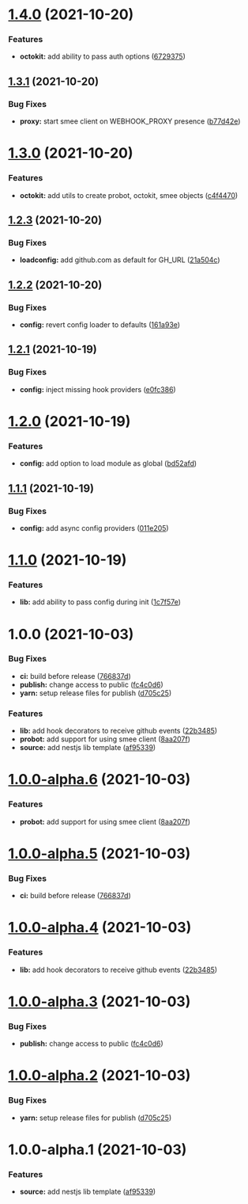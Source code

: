 # [1.4.0](https://github.com/nestjs-shared/probot/compare/v1.3.1...v1.4.0) (2021-10-20)


### Features

* **octokit:** add ability to pass auth options ([6729375](https://github.com/nestjs-shared/probot/commit/67293752d3116a5ad7736bf7e36d8b6968b5d42e))

## [1.3.1](https://github.com/nestjs-shared/probot/compare/v1.3.0...v1.3.1) (2021-10-20)


### Bug Fixes

* **proxy:** start smee client on WEBHOOK_PROXY presence ([b77d42e](https://github.com/nestjs-shared/probot/commit/b77d42e4db21ad07a7e4f4177de9c6c36097a24b))

# [1.3.0](https://github.com/nestjs-shared/probot/compare/v1.2.3...v1.3.0) (2021-10-20)


### Features

* **octokit:** add utils to create probot, octokit, smee objects ([c4f4470](https://github.com/nestjs-shared/probot/commit/c4f447026d913b1e7b1c8957c30fabd50c23a229))

## [1.2.3](https://github.com/nestjs-shared/probot/compare/v1.2.2...v1.2.3) (2021-10-20)


### Bug Fixes

* **loadconfig:** add github.com as default for GH_URL ([21a504c](https://github.com/nestjs-shared/probot/commit/21a504cfc429d03e6166303be596d7c996656a22))

## [1.2.2](https://github.com/nestjs-shared/probot/compare/v1.2.1...v1.2.2) (2021-10-20)


### Bug Fixes

* **config:** revert config loader to defaults ([161a93e](https://github.com/nestjs-shared/probot/commit/161a93e6ea16a57111d8602cf0a32e22c39171e8))

## [1.2.1](https://github.com/nestjs-shared/probot/compare/v1.2.0...v1.2.1) (2021-10-19)


### Bug Fixes

* **config:** inject missing hook providers ([e0fc386](https://github.com/nestjs-shared/probot/commit/e0fc386cddb1308e0f305bf269e5fbfbe505ca60))

# [1.2.0](https://github.com/nestjs-shared/probot/compare/v1.1.1...v1.2.0) (2021-10-19)


### Features

* **config:** add option to load module as global ([bd52afd](https://github.com/nestjs-shared/probot/commit/bd52afde00a895fe70ba1d6d148801e376aac71a))

## [1.1.1](https://github.com/nestjs-shared/probot/compare/v1.1.0...v1.1.1) (2021-10-19)


### Bug Fixes

* **config:** add async config providers ([011e205](https://github.com/nestjs-shared/probot/commit/011e2053489bc2154b4c2faf3e6d199444a7b24c))

# [1.1.0](https://github.com/nestjs-shared/probot/compare/v1.0.0...v1.1.0) (2021-10-19)


### Features

* **lib:** add ability to pass config during init ([1c7f57e](https://github.com/nestjs-shared/probot/commit/1c7f57e74fb81117bf7de373e5d0d0934fe0c482))

# 1.0.0 (2021-10-03)


### Bug Fixes

* **ci:** build before release ([766837d](https://github.com/nestjs-shared/probot/commit/766837dceac7b8ef5901262beec0a21863b1dcf2))
* **publish:** change access to public ([fc4c0d6](https://github.com/nestjs-shared/probot/commit/fc4c0d6796a460343c422ac6174d418d5343cafc))
* **yarn:** setup release files for publish ([d705c25](https://github.com/nestjs-shared/probot/commit/d705c2567a5643040cdbb89676c0e7bae874ae41))


### Features

* **lib:** add hook decorators to receive github events ([22b3485](https://github.com/nestjs-shared/probot/commit/22b34856d380babc2d953a62a794d1e469ed324c))
* **probot:** add support for using smee client ([8aa207f](https://github.com/nestjs-shared/probot/commit/8aa207f808072a37f9bba639c172c688d970d063))
* **source:** add nestjs lib template ([af95339](https://github.com/nestjs-shared/probot/commit/af9533994ab6166f2ec7d9e898d53ba636cab92d))

# [1.0.0-alpha.6](https://github.com/nestjs-shared/probot/compare/v1.0.0-alpha.5...v1.0.0-alpha.6) (2021-10-03)


### Features

* **probot:** add support for using smee client ([8aa207f](https://github.com/nestjs-shared/probot/commit/8aa207f808072a37f9bba639c172c688d970d063))

# [1.0.0-alpha.5](https://github.com/nestjs-shared/probot/compare/v1.0.0-alpha.4...v1.0.0-alpha.5) (2021-10-03)


### Bug Fixes

* **ci:** build before release ([766837d](https://github.com/nestjs-shared/probot/commit/766837dceac7b8ef5901262beec0a21863b1dcf2))

# [1.0.0-alpha.4](https://github.com/nestjs-shared/probot/compare/v1.0.0-alpha.3...v1.0.0-alpha.4) (2021-10-03)


### Features

* **lib:** add hook decorators to receive github events ([22b3485](https://github.com/nestjs-shared/probot/commit/22b34856d380babc2d953a62a794d1e469ed324c))

# [1.0.0-alpha.3](https://github.com/nestjs-shared/probot/compare/v1.0.0-alpha.2...v1.0.0-alpha.3) (2021-10-03)


### Bug Fixes

* **publish:** change access to public ([fc4c0d6](https://github.com/nestjs-shared/probot/commit/fc4c0d6796a460343c422ac6174d418d5343cafc))

# [1.0.0-alpha.2](https://github.com/nestjs-shared/probot/compare/v1.0.0-alpha.1...v1.0.0-alpha.2) (2021-10-03)


### Bug Fixes

* **yarn:** setup release files for publish ([d705c25](https://github.com/nestjs-shared/probot/commit/d705c2567a5643040cdbb89676c0e7bae874ae41))

# 1.0.0-alpha.1 (2021-10-03)


### Features

* **source:** add nestjs lib template ([af95339](https://github.com/nestjs-shared/probot/commit/af9533994ab6166f2ec7d9e898d53ba636cab92d))
